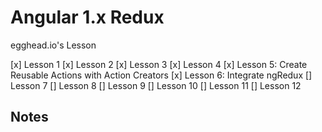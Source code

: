 # Angular 1.x Redux

egghead.io's Lesson

[x] Lesson 1
[x] Lesson 2
[x] Lesson 3
[x] Lesson 4
[x] Lesson 5: Create Reusable Actions with Action Creators 
[x] Lesson 6: Integrate ngRedux 
[] Lesson 7
[] Lesson 8
[] Lesson 9
[] Lesson 10
[] Lesson 11
[] Lesson 12

## Notes
